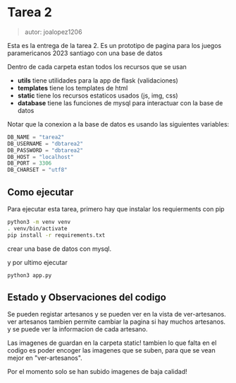 # Tarea 2

> autor: joalopez1206

Esta es la entrega de la tarea 2. 
Es un prototipo de pagina para los juegos paramericanos 2023 santiago con una base de datos

Dentro de cada carpeta estan todos los recursos que se usan
- __utils__ tiene utilidades para la app de flask (validaciones)
- __templates__ tiene los templates de html
- __static__ tiene los recursos estaticos usados (js, img, css)
- __database__ tiene las funciones de mysql para interactuar con la base de datos

Notar que la conexion a la base de datos es usando las siguientes variables:

```py
DB_NAME = "tarea2"
DB_USERNAME = "dbtarea2"
DB_PASSWORD = "dbtarea2"
DB_HOST = "localhost"
DB_PORT = 3306
DB_CHARSET = "utf8"
```
## Como ejecutar

Para ejecutar esta tarea, primero hay que instalar los requierments con pip
```bash
python3 -m venv venv
. venv/bin/activate
pip install -r requirements.txt
```

crear una base de datos con mysql.

y por ultimo ejecutar

```bash
python3 app.py
```

## Estado y Observaciones del codigo

Se pueden registar artesanos y se pueden ver en la vista de ver-artesanos. ver artesanos tambien permite cambiar la pagina si hay muchos artesanos. y se puede ver la informacion de cada artesano.

Las imagenes de guardan en la carpeta static! tambien lo que falta en el codigo es poder encoger las imagenes que se suben, para que se vean mejor en "ver-artesanos".

Por el momento solo se han subido imagenes de baja calidad!
